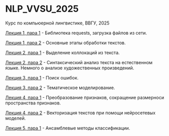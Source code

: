 # NLP_VVSU_2025
Курс по компьюерной лингвистике, ВВГУ, 2025



[Лекция 1, пара 1](https://github.com/klyshinsky/NLP_VVSU_2025/blob/main/Lecture_1_requests.ipynb) - Библиотека requests, загрузка файлов из сети.

[Лекция 1, пара 2](https://github.com/klyshinsky/NLP_VVSU_2025/blob/main/Lecture_2_text_processing.ipynb) - Основные этапы обработки текстов.

[Лекция 2, пара 1](https://github.com/klyshinsky/NLP_VVSU_2025/blob/main/Lecture_3_collocations.ipynb) - Выделение коллокаций из текста.

[Лекция 2, пара 2](https://github.com/klyshinsky/NLP_VVSU_2025/blob/main/Lecture_4_syntax_analysis.ipynb) - Синтаксический анализ текста на естественном языке. Немного о анализе художественных произведений.

[Лекция 3, пара 1](https://github.com/klyshinsky/NLP_VVSU_2025/blob/main/Lecture_5_Levenstein.ipynb) - Поиск ошибок.

[Лекция 3, пара 2](https://github.com/klyshinsky/NLP_VVSU_2025/blob/main/Lecture_6_Topic_Modelling.ipynb) - Тематическое моделирование.

[Лекция 4, пара 1](https://github.com/klyshinsky/NLP_VVSU_2025/blob/main/Lecture_7_Reduce_Space.ipynb) - Преобразование признаков, сокращение размерноси пространства признаков.

[Лекция 4, пара 2](https://github.com/klyshinsky/NLP_VVSU_2025/blob/main/Lecture_8_W2V_Bert.ipynb) - Векторизация текстов при помощи нейросетевых моделей.

[Лекция 5, пара 1](https://github.com/klyshinsky/NLP_VVSU_2025/blob/main/Lecture_9_Ensemble.ipynb) - Ансамблевые методы классификации.
